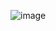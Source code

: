 ![image](https://user-images.githubusercontent.com/64565005/171325567-4106fdef-9382-4f7f-8b61-8f058c34cf6f.png)
